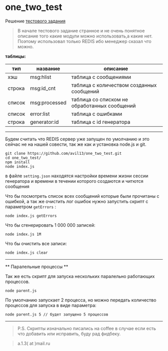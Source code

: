 one_two_test
============

Решение [тестового задания](challenge.md "задание")


> В начале тестового задание странное и не очень понятное описание того какие модули можно использовать,а какие нет.
 Поэтому использовал только REDIS ибо менеджер сказал что можно.


**таблицы:**

| тип  | название  | описание   |
|---|---|---|
| хэш | msg:hlist | таблица с сообщениями  |
| строка | msg:id_cnt  | таблица с количеством созданных сообщений  |
| список |  msg:processed | таблица со списком не обработанных сообщений  |
| список | error:list  |  таблица с ошибками |
| строка  | generator:id  | таблица с id генератора |

___

Будем считать что REDIS сервер уже запущен по умолчанию и это сейчас не на нашей совести, так же как и установка node.js и git.

```
git clone https://github.com/avil13/one_two_test.git
cd one_two_test/
npm install
node index.js
```

в файле ```setting.json``` находятся настройки времени жизни сессии генератора и времени в течении которого создаются и читются сообщения


Что бы посмотреть список всех сообщений которые были прочитаны с ошибкой, а так же очистить лог ошибок нужно запустить скрипт с параметром ```getErrors``` :

```
node index.js getErrors
```

Что бы сгенерировать 1 000 000 записей:

```
node index.js 1M
```

Что бы очистить все записи:

```
node index.js clear
```

---

** Паралельные процессы **

Так же есть скрипт для запуска нескольких паралельно работающих процессов.

```
node parent.js
```

По умолчанию запускает 2 процесса, но можно передать количество процессов для запуска в виде параметра:

```
node parent.js 5 // будет запущено 5 процессов
```

---

> P.S. Скрипты изначально писались на coffee 
в случае если есть что добавить или исправить, буду рад фидбеку.

> a.1.3( at )mail.ru



